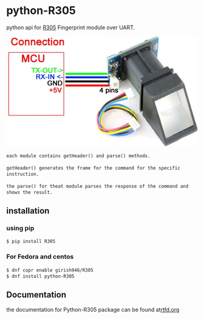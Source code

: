 # python-R305
python api for [R305](http://robokits.co.in/sensors/r305-fingerprint-scanner-module)
Fingerprint module over UART.

![Alt R305 fingerprint module](img/R305.jpg)

    each module contains getHeader() and parse() methods.

    getHeader() generates the frame for the command for the specific instruction.

    the parse() for theat module parses the response of the command and shows the result.

## installation

### using pip

    $ pip install R305

### For Fedora and centos

    $ dnf copr enable girish946/R305
    $ dnf install python-R305

## Documentation

the documentation for Python-R305 package can be found at[rtfd.org](http://python-r305-documentation.readthedocs.io/en/latest/index.html)
